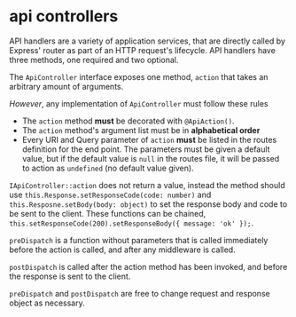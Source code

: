 # api controllers
API handlers are a variety of application services, that are directly called by Express' router as part of an HTTP request's lifecycle.
API handlers have three methods, one required and two optional.

The `ApiController` interface exposes one method, `action` that takes an arbitrary amount of arguments.

_However_, any implementation of `ApiController` must follow these rules

* The `action` method **must** be decorated with `@ApiAction()`.
* The `action` method's argument list must be in **alphabetical order**
* Every URI and Query parameter of `action` **must** be listed in the routes definition for the end point. The parameters must be given a default value, but if the default value is `null` in the routes file, it will be passed to action as `undefined` (no default value given).

`IApiController::action` does not return a value, instead the method should use `this.Response.setResponseCode(code: number)` and `this.Resposne.setBody(body: object)` to set the response body and code to be sent to the client. These functions can be chained, `this.setResponseCode(200).setResponseBody({ message: 'ok' });`.

`preDispatch` is a function without parameters that is called immediately before the action is called, and after any middleware is called.

`postDispatch` is called after the action method has been invoked, and before the response is sent to the client.

`preDispatch` and `postDispatch` are free to change request and response object as necessary.